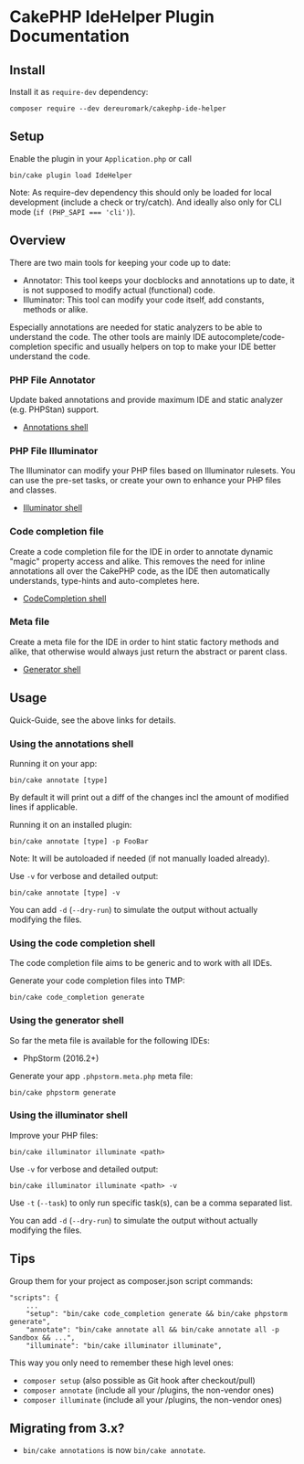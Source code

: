 #  CakePHP IdeHelper Plugin Documentation

## Install
Install it as `require-dev` dependency:
```
composer require --dev dereuromark/cakephp-ide-helper
```

## Setup
Enable the plugin in your `Application.php` or call
```
bin/cake plugin load IdeHelper
```

Note: As require-dev dependency this should only be loaded for local development (include a check or try/catch).
And ideally also only for CLI mode (`if (PHP_SAPI === 'cli')`).

## Overview
There are two main tools for keeping your code up to date:
- Annotator: This tool keeps your docblocks and annotations up to date, it is not supposed to modify actual (functional) code.
- Illuminator: This tool can modify your code itself, add constants, methods or alike.

Especially annotations are needed for static analyzers to be able to understand the code.
The other tools are mainly IDE autocomplete/code-completion specific and usually helpers on top to make your IDE better understand the code.

### PHP File Annotator
Update baked annotations and provide maximum IDE and static analyzer (e.g. PHPStan) support.

* [Annotations shell](Annotations.md)

### PHP File Illuminator
The Illuminator can modify your PHP files based on Illuminator rulesets.
You can use the pre-set tasks, or create your own to enhance your PHP files and classes.

* [Illuminator shell](Illuminator.md)

### Code completion file
Create a code completion file for the IDE in order to annotate dynamic "magic" property access and alike.
This removes the need for inline annotations all over the CakePHP code, as the IDE then automatically understands, type-hints and auto-completes here.

* [CodeCompletion shell](CodeCompletion.md)

### Meta file
Create a meta file for the IDE in order to hint static factory methods and alike, that otherwise
would always just return the abstract or parent class.

* [Generator shell](Generator.md)


## Usage
Quick-Guide, see the above links for details.

### Using the annotations shell
Running it on your app:
```
bin/cake annotate [type]
```
By default it will print out a diff of the changes incl the amount of modified lines if applicable.

Running it on an installed plugin:
```
bin/cake annotate [type] -p FooBar
```
Note: It will be autoloaded if needed (if not manually loaded already).

Use `-v` for verbose and detailed output:
```
bin/cake annotate [type] -v
```

You can add `-d` (`--dry-run`) to simulate the output without actually modifying the files.

### Using the code completion shell
The code completion file aims to be generic and to work with all IDEs.

Generate your code completion files into TMP:
```
bin/cake code_completion generate
```

### Using the generator shell
So far the meta file is available for the following IDEs:
- PhpStorm (2016.2+)

Generate your app `.phpstorm.meta.php` meta file:
```
bin/cake phpstorm generate
```

### Using the illuminator shell
Improve your PHP files:
```
bin/cake illuminator illuminate <path>
```

Use `-v` for verbose and detailed output:
```
bin/cake illuminator illuminate <path> -v
```

Use `-t` (`--task`) to only run specific task(s), can be a comma separated list.

You can add `-d` (`--dry-run`) to simulate the output without actually modifying the files.


## Tips

Group them for your project as composer.json script commands:
```
"scripts": {
    ...
    "setup": "bin/cake code_completion generate && bin/cake phpstorm generate",
    "annotate": "bin/cake annotate all && bin/cake annotate all -p Sandbox && ...",
    "illuminate": "bin/cake illuminator illuminate",
```

This way you only need to remember these high level ones:
- `composer setup` (also possible as Git hook after checkout/pull)
- `composer annotate` (include all your /plugins, the non-vendor ones)
- `composer illuminate` (include all your /plugins, the non-vendor ones)

## Migrating from 3.x?

- `bin/cake annotations` is now `bin/cake annotate`.
